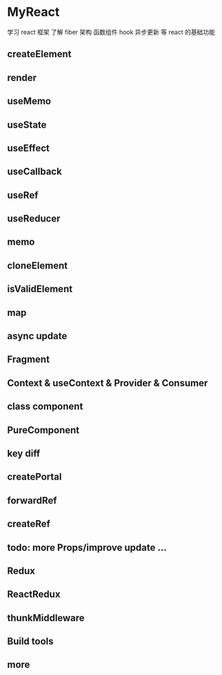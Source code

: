 # MyReact

学习 react 框架 了解 fiber 架构 函数组件 hook 异步更新 等 react 的基础功能

## createElement

## render

## useMemo

## useState

## useEffect

## useCallback

## useRef

## useReducer

## memo

## cloneElement

## isValidElement

## map

## async update

## Fragment

## Context & useContext & Provider & Consumer

## class component

## PureComponent

## key diff

## createPortal

## forwardRef

## createRef

## todo: more Props/improve update ...

## Redux

## ReactRedux

## thunkMiddleware

## Build tools

## more


